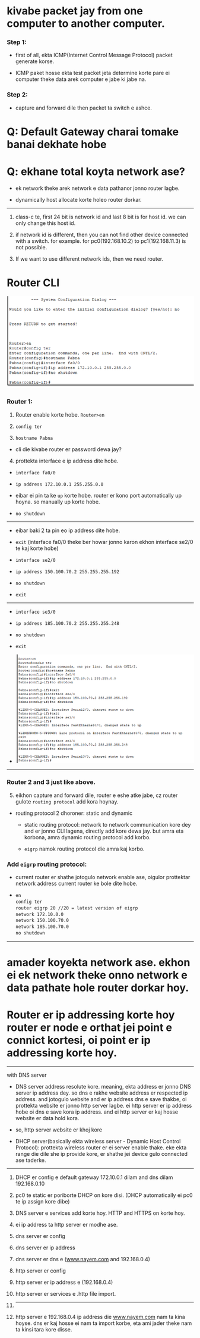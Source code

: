# kivabe packet jay from one computer to another computer.

### Step 1:

* first of all, ekta ICMP(Internet Control Message Protocol) packet generate korse.

* ICMP paket hosse ekta test packet jeta determine korte pare ei computer theke data arek computer e jabe ki jabe na.

### Step 2:

* capture and forward dile then packet ta switch e ashce.

# Q: Default Gateway charai tomake banai dekhate hobe

# Q: ekhane total koyta network ase?

- ek network theke arek network e data pathanor jonno router lagbe.

- dynamically host allocate korte holeo router dorkar.

---------------------

1. class-c te, first 24 bit is network id and last 8 bit is for host id. we can only change this host id.

2. if network id is different, then you can not find other device connected with a switch. for example. for pc0(192.168.10.2) to pc1(192.168.11.3) is not possible.

3. If we want to use different network ids, then we need router.

# Router CLI

![](assets/2023-11-18-20-05-58-image.png)

### Router 1:

1. Router enable korte hobe. `Router>en`

2. `config ter`

3. `hostname Pabna`
* cli die kivabe router er password dewa jay?
4. prottekta interface e ip address dite hobe.
- `interface fa0/0`

- `ip address 172.10.0.1 255.255.0.0`

- eibar ei pin ta ke `up` korte hobe. router er kono port automatically up hoyna. so manually up korte hobe.

- `no shutdown`

----------------

* eibar baki 2 ta pin eo ip address dite hobe.

* `exit` (interface fa0/0 theke ber howar jonno karon ekhon interface se2/0 te kaj korte hobe)

* `interface se2/0`

* `ip address 150.100.70.2 255.255.255.192`

* `no shutdown`

* `exit`

-------------

- `interface se3/0`

- `ip address 185.100.70.2 255.255.255.248`

- `no shutdown`

- `exit`

- ![](assets/2023-11-18-20-44-11-image.png)

-------------------------------------

### Router 2 and 3 just like above.

5. eikhon capture and forward dile, router e eshe atke jabe, cz router gulote `routing protocol` add kora hoynay.
- routing protocol 2 dhoroner: static and dynamic
  
  - static routing protocol: network to network communication kore dey and er jonno CLI lagena, directly add kore dewa jay. but amra eta korbona, amra dynamic routing protocol add korbo.
  
  - `eigrp` namok routing protocol die amra kaj korbo.

### Add `eigrp` routing protocol:

- current router er shathe jotogulo network enable ase, oigulor prottektar network address current router ke bole dite hobe.

- ```javadoc
  en
  config ter
  router eigrp 20 //20 = latest version of eigrp
  network 172.10.0.0
  network 150.100.70.0
  network 185.100.70.0
  no shutdown
  ```

--------------------

# amader koyekta network ase. ekhon ei ek network theke onno network e data pathate hole router dorkar hoy.

# Router er ip addressing korte hoy router er node e orthat  jei point e connict kortesi, oi point er ip addressing korte hoy.

-------------------------

with DNS server

* DNS server address resolute kore. meaning, ekta address er jonno DNS server ip address dey. so dns e rakhe website address er respected ip address. and jotogulo website and er ip address dns e save thakbe, oi prottekta website er jonno http server lagbe. ei http server er ip address hobe oi dns e save kora ip address. and ei http server er kaj hosse website er data hold kora.

* so, http server website er khoj kore

* DHCP server(basically ekta wireless server - Dynamic Host Control Protocol): prottekta wireless router er ei server enable thake. eke ekta range die dile she ip provide kore, er shathe jei device gulo connected ase taderke.

--------------------------

1. DHCP er config e default gateway 172.10.0.1 dilam and dns dilam 192.168.0.10

2. pc0 te static er poriborte DHCP on kore disi. (DHCP automatically ei pc0 te ip assign kore dibe)

3. DNS server e services add korte hoy. HTTP and HTTPS on korte hoy.

4. ei ip address ta http server er modhe ase.

5. dns server er config

6. dns server er ip address

7. dns server er dns e (www.nayem.com and 192.168.0.4)

8. http server er config

9. http server er ip address e (192.168.0.4)

10. http server er services e .http file import.

11. -----------------

12. http server e 192.168.0.4 ip address die www.nayem.com nam ta kina hoyse. dns er kaj hosse ei nam ta import korbe, eta ami jader theke nam ta kinsi tara kore disse.

